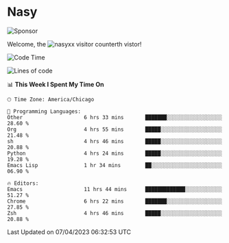 # Nasy

<!--
<p align="center">
<img height="200" src="https://github-readme-stats.vercel.app/api?username=nasyxx&count_private=true&show_icons=true&theme=dracula&include_all_commits=true"/>
<img height="200" src="https://github-readme-stats.vercel.app/api/top-langs/?username=nasyxx&theme=dracula&hide=html,jupyter+notebook&count_private=true&show_icons=true"/>
</p>

  
----------------
-->

![Sponsor](https://img.shields.io/static/v1.svg?label=Sponsor&message=%E2%9D%A4&logo=GitHub&style=flat&color=pink)
 
Welcome, the ![nasyxx visitor counter](https://count.getloli.com/get/@nasyxx?theme=rule34)th vistor!
 
<!--START_SECTION:waka-->
![Code Time](http://img.shields.io/badge/Code%20Time-3%2C357%20hrs%2041%20mins-blue)

![Lines of code](https://img.shields.io/badge/From%20Hello%20World%20I%27ve%20Written-6.2%20million%20lines%20of%20code-blue)

📊 **This Week I Spent My Time On** 

```text
🕑︎ Time Zone: America/Chicago

💬 Programming Languages: 
Other                    6 hrs 33 mins       ███████░░░░░░░░░░░░░░░░░░   28.60 % 
Org                      4 hrs 55 mins       █████░░░░░░░░░░░░░░░░░░░░   21.48 % 
sh                       4 hrs 46 mins       █████░░░░░░░░░░░░░░░░░░░░   20.88 % 
Python                   4 hrs 24 mins       █████░░░░░░░░░░░░░░░░░░░░   19.28 % 
Emacs Lisp               1 hr 34 mins        ██░░░░░░░░░░░░░░░░░░░░░░░   06.90 % 

🔥 Editors: 
Emacs                    11 hrs 44 mins      █████████████░░░░░░░░░░░░   51.27 % 
Chrome                   6 hrs 22 mins       ███████░░░░░░░░░░░░░░░░░░   27.85 % 
Zsh                      4 hrs 46 mins       █████░░░░░░░░░░░░░░░░░░░░   20.88 % 
```


 Last Updated on 07/04/2023 06:32:53 UTC
<!--END_SECTION:waka-->

<!-- ![visitors](https://visitor-badge.laobi.icu/badge?page_id=nasyxx.nasyxx) -->
